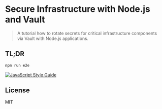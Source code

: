 # Secure Infrastructure with Node.js and Vault

> A tutorial how to rotate secrets for critical infrastructure components via Vault with Node.js applications.

## TL;DR

```bash
npm run e2e
```

[![JavaScript Style Guide](https://cdn.rawgit.com/standard/standard/master/badge.svg)](https://github.com/standard/standard)

## License

MIT
